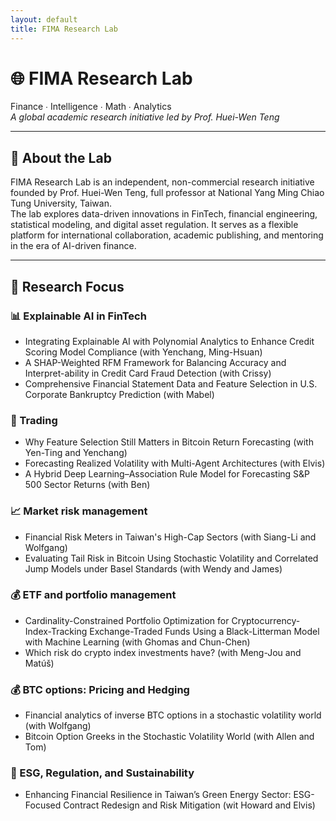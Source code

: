 ```yaml
--- 
layout: default
title: FIMA Research Lab
--- 
```



# 🌐 FIMA Research Lab  
Finance ∙ Intelligence ∙ Math ∙ Analytics  
_A global academic research initiative led by Prof. Huei-Wen Teng_

---
## 🎯 About the Lab

FIMA Research Lab is an independent, non-commercial research initiative founded by Prof. Huei-Wen Teng, full professor at National Yang Ming Chiao Tung University, Taiwan.  
The lab explores data-driven innovations in FinTech, financial engineering, statistical modeling, and digital asset regulation. It serves as a flexible platform for international collaboration, academic publishing, and mentoring in the era of AI-driven finance.

---

## 🧭 Research Focus

### 📊 Explainable AI in FinTech

- Integrating Explainable AI with Polynomial Analytics to Enhance Credit Scoring Model Compliance (with Yenchang, Ming-Hsuan)<br>
- A SHAP-Weighted RFM Framework for Balancing Accuracy and Interpret-ability in Credit Card Fraud Detection (with Crissy)<br>
- Comprehensive Financial Statement Data and Feature Selection in U.S. Corporate Bankruptcy Prediction (with Mabel)<br>

  
### 🧠 Trading
- Why Feature Selection Still Matters in Bitcoin Return Forecasting (with Yen-Ting and Yenchang)<br>
- Forecasting Realized Volatility with Multi-Agent Architectures (with Elvis)<br>
- A Hybrid Deep Learning–Association Rule Model for Forecasting S&P 500 Sector Returns (with Ben)<br>


### 📈 Market risk management
- Financial Risk Meters in Taiwan's High-Cap Sectors (with Siang-Li and Wolfgang)<br>
- Evaluating Tail Risk in Bitcoin Using Stochastic Volatility and Correlated Jump Models under Basel Standards (with Wendy and James)<br>

### 💰 ETF and portfolio management  
- Cardinality-Constrained Portfolio Optimization for Cryptocurrency-Index-Tracking Exchange-Traded Funds Using a Black-Litterman Model with Machine Learning (with Ghomas and Chun-Chen)<br>
- Which risk do crypto index investments have? (with Meng-Jou and Matúš)


### 💰 BTC options: Pricing and Hedging

- Financial analytics of inverse BTC options in a stochastic volatility world (with Wolfgang)<br>
- Bitcoin Option Greeks in the Stochastic Volatility World (with Allen and Tom)<br>
  


### 🌱 ESG, Regulation, and Sustainability
- Enhancing Financial Resilience in Taiwan’s Green Energy Sector: ESG-Focused Contract Redesign and Risk Mitigation (wit Howard and Elvis)<br>
  

